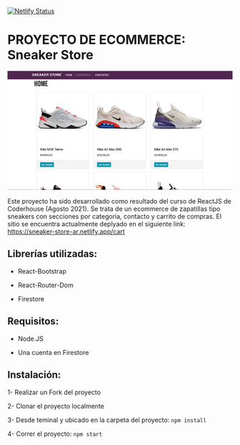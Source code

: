 [![Netlify Status](https://api.netlify.com/api/v1/badges/8a14d308-8b41-4fda-929c-1c5c90671459/deploy-status)](https://app.netlify.com/sites/sneaker-store-ar/deploys)

# PROYECTO DE ECOMMERCE: Sneaker Store


![image](./Sneaker.gif)

Este proyecto ha sido desarrollado como resultado del curso de ReactJS de Coderhouse (Agosto 2021).
Se trata de un ecommerce de zapatillas tipo sneakers con secciones por categoria, contacto y carrito de compras.
El sitio se encuentra actualmente deplyado en el siguiente link: 
https://sneaker-store-ar.netlify.app/cart


## Librerías utilizadas:

- React-Bootstrap

- React-Router-Dom

- Firestore

## Requisitos:

- Node.JS

- Una cuenta en Firestore

## Instalación:

1- Realizar un Fork del proyecto

2- Clonar el proyecto localmente

3- Desde teminal y ubicado en la carpeta del proyecto: `npm install`

4- Correr el proyecto: `npm start`

